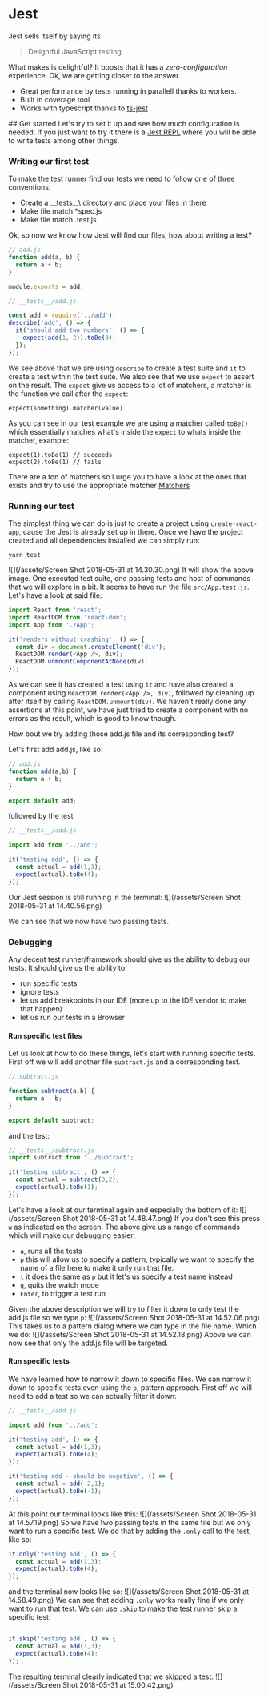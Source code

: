 # Jest
Jest sells itself by saying its 
> Delightful JavaScript testing


What makes is delightful? It boosts that it has a *zero-configuration* experience. Ok, we are getting closer to the answer.

- Great performance by tests running in parallell thanks to workers.
- Built in coverage tool
- Works with typescript thanks to [ts-jest](https://github.com/kulshekhar/ts-jest)
 
## Get started 
Let's try to set it up and see how much configuration is needed.
If you just want to try it there is a [Jest REPL](https://repl.it/languages/jest) where you will be able to write tests among other things.

### Writing our first test
To make the test runner find our tests we need to follow one of three conventions:

- Create a \_\_tests\__\ directory and place your files in there
- Make file match *spec.js
- Make file match .test.js

Ok, so now we know how Jest will find our files, how about writing a test? 

```js
// add.js
function add(a, b) {
  return a + b;
}

module.exports = add;

// __tests__/add.js

const add = require('../add');
describe('add', () => {
  it('should add two numbers', () => {
    expect(add(1, 2)).toBe(3);
  });
});
```
We see above that we are using `describe` to create a test suite and `it` to create a test within the test suite. We also see that we use `expect` to assert on the result. The `expect` give us access to a lot of matchers, a matcher is the function we call after the `expect`:

```
expect(something).matcher(value)
```
As you can see in our test example we are using a matcher called `toBe()` which essentially matches what's inside the `expect` to whats inside the matcher, example:

```
expect(1).toBe(1) // succeeds
expect(2).toBe(1) // fails
```

There are a ton of matchers so I urge you to have a look at the ones that exists and try to use the appropriate matcher [Matchers](https://facebook.github.io/jest/docs/en/expect.html)

### Running our test
The simplest thing we can do is just to create a project using `create-react-app`, cause the Jest is already set up in there. Once we have the project created and all dependencies installed we can simply run:

```
yarn test
```
![](/assets/Screen Shot 2018-05-31 at 14.30.30.png)
It will show the above image. One executed test suite, one passing tests and host of commands that we will explore in a bit. It seems to have run the file `src/App.test.js`. Let's have a look at said file:

```js
import React from 'react';
import ReactDOM from 'react-dom';
import App from './App';

it('renders without crashing', () => {
  const div = document.createElement('div');
  ReactDOM.render(<App />, div);
  ReactDOM.unmountComponentAtNode(div);
});
```
As we can see it has created a test using `it` and have also created a component using `ReactDOM.render(<App />, div)`, followed by cleaning up after itself by calling `ReactDOM.unmount(div)`. We haven't really done any assertions at this point, we have just tried to create a component with no errors as the result, which is good to know though.
 
How bout we try adding those add.js file and its corresponding test?

Let's first add add.js, like so:

```js
// add.js
function add(a,b) {
  return a + b;
}

export default add;
```

followed by the test

```js
// __tests__/add.js

import add from '../add';

it('testing add', () => {
  const actual = add(1,3);
  expect(actual).toBe(4);
});
```
Our Jest session is still running in the terminal:
![](/assets/Screen Shot 2018-05-31 at 14.40.56.png)

We can see that we now have two passing tests.

### Debugging
Any decent test runner/framework should give us the ability to debug our tests. It should give us the ability to:
- run specific tests
- ignore tests
- let us add breakpoints in our IDE (more up to the IDE vendor to make that happen)
- let us run our tests in a Browser
#### Run specific test files
Let us look at how to do these things, let's start with running specific tests. First off we will add another file `subtract.js` and a corresponding test.

```js
// subtract.js

function subtract(a,b) {
  return a - b;
}

export default subtract;
```
and the test:

```js
// __tests__/subtract.js
import subtract from '../subtract';

it('testing subtract', () => {
  const actual = subtract(3,2);
  expect(actual).toBe(1);
});
```
Let's have a look at our terminal again and especially the bottom of it:
![](/assets/Screen Shot 2018-05-31 at 14.48.47.png)
If you don't see this press `w` as indicated on the screen. The above give us a range of commands which will make our debugging easier:

- `a`, runs all the tests
- `p` this will allow us to specify a pattern, typically we want to specify the name of a file here to make it only run that file.
- `t` it does the same as `p` but it let's us specify a test name instead
- `q`, quits the watch mode
- `Enter`, to trigger a test run

Given the above description we will try to filter it down to only test the add.js file so we type `p`:
![](/assets/Screen Shot 2018-05-31 at 14.52.06.png)
This takes us to a pattern dialog where we can type in the file name. Which we do:
![](/assets/Screen Shot 2018-05-31 at 14.52.18.png)
Above we can now see that only the add.js file will be targeted.

#### Run specific tests
We have learned how to narrow it down to specific files. We can narrow it down to specific tests even using the `p`, pattern approach. First off we will need to add a test so we can actually filter it down:

```js
// __tests__/add.js

import add from '../add';

it('testing add', () => {
  const actual = add(1,3);
  expect(actual).toBe(4);
});

it('testing add - should be negative', () => {
  const actual = add(-2,1);
  expect(actual).toBe(-1);
});
```
At this point our terminal looks like this:
![](/assets/Screen Shot 2018-05-31 at 14.57.19.png)
So we have two passing tests in the same file but we only want to run a specific test. We do that by adding the `.only` call to the test, like so:

```js
it.only('testing add', () => {
  const actual = add(1,3);
  expect(actual).toBe(4);
});
```
and the terminal now looks like so:
![](/assets/Screen Shot 2018-05-31 at 14.58.49.png)
We can see that adding `.only` works really fine if we only want to run that test. We can use `.skip` to make the test runner skip a specific test:

```js

it.skip('testing add', () => {
  const actual = add(1,3);
  expect(actual).toBe(4);
});
```
The resulting terminal clearly indicated that we skipped a test:
![](/assets/Screen Shot 2018-05-31 at 15.00.42.png)